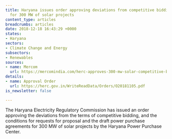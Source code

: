 ```yaml
---
title: Haryana issues order approving deviations from competitive bidding process
  for 300 MW of solar projects
content_type: articles
breadcrumbs: articles
date: 2018-12-18 16:43:29 +0000
states:
- Haryana
sectors:
- Climate Change and Energy
subsectors:
- Renewables
sources:
- name: Mercom
  url: https://mercomindia.com/herc-approves-300-mw-solar-competitive-bidding/
details:
- name: Approval Order
  url: https://herc.gov.in/WriteReadData/Orders/O20181105.pdf
is_newsletter: false

---
```

The Haryana Electricity Regulatory Commission has issued an order approving the deviations from the terms of competitive bidding, and the conditions for requests for proposal and the draft power purchase agreements for 300 MW of solar projects by the Haryana Power Purchase Center.  

